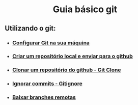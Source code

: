 <h1 align="center"> Guia básico git </h1>

## Utilizando o git:

- ### <a href="https://github.com/gladsonsimoes/git/blob/main/guias/git-config.md"> Configurar Git na sua máquina </a>
- ### <a href="https://github.com/gladsonsimoes/git/blob/main/guias/arquives/como_inicializar_um%20reposit%C3%B3rio.md"> Criar um repositório local e enviar para o github </a>
- ### <a href="https://github.com/gladsonsimoes/git/blob/main/guias/arquives/git_clone.md">  Clonar um repositório do github - Git Clone </a><br>
- ### <a href="arquives/remover_alterações_futuras_gitingnore.md"> Ignorar commits - Gitignore </a>
- ### <a href="https://github.com/gladsonsimoes/git/blob/main/guias/arquives/merge_branch_remote.md"> Baixar branches remotas </a>

